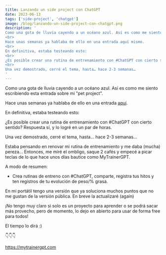 ```yaml
---
title: Lanzando un side project con ChatGPT
date: 2023-06-13
tags: ['side-project', 'chatgpt']
image: /blog/lanzando-un-side-project-con-chatgpt.png
description: '
Como una gota de lluvia cayendo a un océano azul. Así es como me siento escribiendo esta entrada sobre mi "pet project".
<br>
Hace unas semanas ya hablaba de ello en una entrada aquí mismo.
<br>
En definitiva, estaba testeando esto:
<br>
¿Es posible crear una rutina de entrenamiento con #ChatGPT con cierto sentido? Respuesta sí, y lo logré en un par de horas.
<br>
Una vez demostrado, cerré el tema, hasta… hace 2-3 semanas…
'
---
```


Como una gota de lluvia cayendo a un océano azul. Así es como me siento escribiendo esta entrada sobre mi "pet project".

Hace unas semanas ya hablaba de ello en una entrada [aquí](/blog/jugando-con-chatgpt).

En definitiva, estaba testeando esto:

¿Es posible crear una rutina de entrenamiento con #ChatGPT con cierto sentido? Respuesta sí, y lo logré en un par de horas.

Una vez demostrado, cerré el tema, hasta… hace 2-3 semanas…

Estaba pensando en renovar mi rutina de entrenamiento y me daba (mucha) pereza... Entonces, me miré el ombligo, saque 2 cafés y empecé a picar teclas de lo que hace unos días bautice como MyTrainerGPT.

A modo de resumen:

- Crea rutinas de entreno con #ChatGPT, comparte, registra tus hitos y ten registros de tu evolución de peso/% grasa.

En mi portátil tengo una versión que ya soluciona muchos puntos que no me gustan de la versión pública. En breve la actualizaré (again)

¡No tengo muy claro si solo es un proyecto para aprender o se podrá sacar más provecho, pero de momento, lo dejo en abierto para usar de forma free para todos!

El tiempo lo dirá :)

👇👇👇

https://mytrainergpt.com
